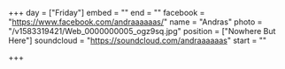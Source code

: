 +++
day = ["Friday"]
embed = ""
end = ""
facebook = "https://www.facebook.com/andraaaaaas/"
name = "Andras"
photo = "/v1583319421/Web_0000000005_ogz9sq.jpg"
position = ["Nowhere But Here"]
soundcloud = "https://soundcloud.com/andraaaaaas"
start = ""

+++

